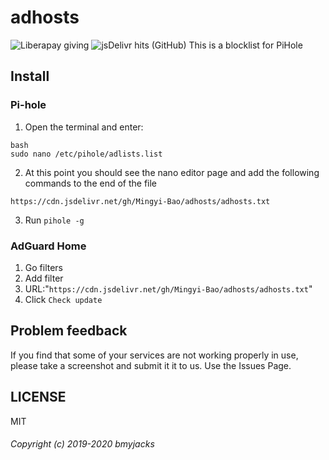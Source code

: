 # adhosts
![Liberapay giving](https://img.shields.io/liberapay/gives/bmyjacks?logo=liberapay&style=for-the-badge)
![jsDelivr hits (GitHub)](https://img.shields.io/jsdelivr/gh/hw/Mingyi-Bao/adhosts?color=green&label=downloads&logo=jsDelivr&style=for-the-badge)
This is a blocklist for PiHole
## Install
### Pi-hole
1. Open the terminal and enter:
```
bash
sudo nano /etc/pihole/adlists.list
```
2. At this point you should see the nano editor page and add the following commands to the end of the file
```
https://cdn.jsdelivr.net/gh/Mingyi-Bao/adhosts/adhosts.txt
```
3. Run `pihole -g`
### AdGuard Home
1. Go filters
2. Add filter
3. URL:"`https://cdn.jsdelivr.net/gh/Mingyi-Bao/adhosts/adhosts.txt`"
4. Click `Check update`
## Problem feedback
If you find that some of your services are not working properly in use, please take a screenshot and submit it it to us. Use the Issues Page.
## LICENSE
MIT
###### Copyright (c) 2019-2020 bmyjacks
